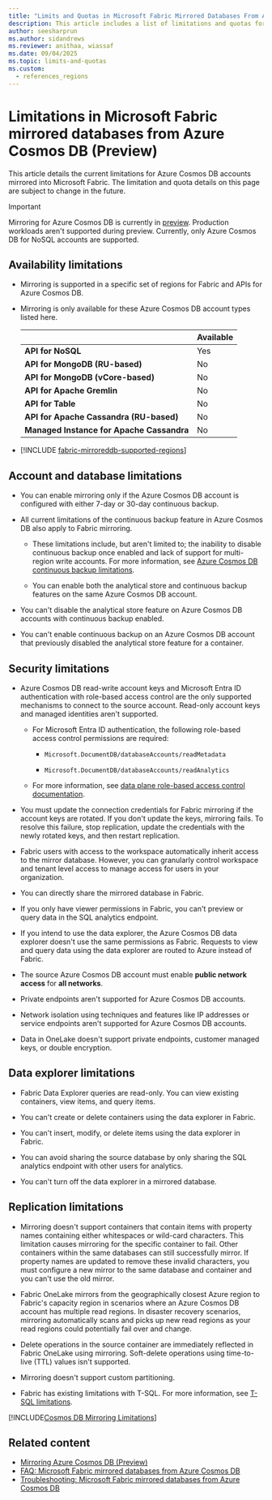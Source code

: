 ```yaml
---
title: "Limits and Quotas in Microsoft Fabric Mirrored Databases From Azure Cosmos DB (Preview)"
description: This article includes a list of limitations and quotas for Microsoft Fabric mirrored databases from Azure Cosmos DB.
author: seesharprun
ms.author: sidandrews
ms.reviewer: anithaa, wiassaf
ms.date: 09/04/2025
ms.topic: limits-and-quotas
ms.custom:
  - references_regions
---
```


# Limitations in Microsoft Fabric mirrored databases from Azure Cosmos DB (Preview)

This article details the current limitations for Azure Cosmos DB accounts mirrored into Microsoft Fabric. The limitation and quota details on this page are subject to change in the future.

> [!IMPORTANT]
> Mirroring for Azure Cosmos DB is currently in [preview](../fundamentals/preview.md). Production workloads aren't supported during preview. Currently, only Azure Cosmos DB for NoSQL accounts are supported.

## Availability limitations

- Mirroring is supported in a specific set of regions for Fabric and APIs for Azure Cosmos DB.

- Mirroring is only available for these Azure Cosmos DB account types listed here.

  | | Available |
  | --- | --- |
  | **API for NoSQL** | Yes |
  | **API for MongoDB (RU-based)** | No |
  | **API for MongoDB (vCore-based)** | No |
  | **API for Apache Gremlin** | No |
  | **API for Table** | No |
  | **API for Apache Cassandra (RU-based)** | No |
  | **Managed Instance for Apache Cassandra** | No |

- [!INCLUDE [fabric-mirroreddb-supported-regions](../mirroring/includes/fabric-mirroreddb-supported-regions.md)]

## Account and database limitations

- You can enable mirroring only if the Azure Cosmos DB account is configured with either 7-day or 30-day continuous backup.

- All current limitations of the continuous backup feature in Azure Cosmos DB also apply to Fabric mirroring.

  - These limitations include, but aren't limited to; the inability to disable continuous backup once enabled and lack of support for multi-region write accounts. For more information, see [Azure Cosmos DB continuous backup limitations](/azure/cosmos-db/continuous-backup-restore-introduction#current-limitations).

  - You can enable both the analytical store and continuous backup features on the same Azure Cosmos DB account.

- You can't disable the analytical store feature on Azure Cosmos DB accounts with continuous backup enabled.

- You can't enable continuous backup on an Azure Cosmos DB account that previously disabled the analytical store feature for a container.

## Security limitations

- Azure Cosmos DB read-write account keys and Microsoft Entra ID authentication with role-based access control are the only supported mechanisms to connect to the source account. Read-only account keys and managed identities aren't supported.

  - For Microsoft Entra ID authentication, the following role-based access control permissions are required:

    - `Microsoft.DocumentDB/databaseAccounts/readMetadata`

    - `Microsoft.DocumentDB/databaseAccounts/readAnalytics`  

  - For more information, see [data plane role-based access control documentation](/azure/cosmos-db/nosql/how-to-grant-data-plane-access).

- You must update the connection credentials for Fabric mirroring if the account keys are rotated. If you don't update the keys, mirroring fails. To resolve this failure, stop replication, update the credentials with the newly rotated keys, and then restart replication.

- Fabric users with access to the workspace automatically inherit access to the mirror database. However, you can granularly control workspace and tenant level access to manage access for users in your organization.

- You can directly share the mirrored database in Fabric.

- If you only have viewer permissions in Fabric, you can't preview or query data in the SQL analytics endpoint.

- If you intend to use the data explorer, the Azure Cosmos DB data explorer doesn't use the same permissions as Fabric. Requests to view and query data using the data explorer are routed to Azure instead of Fabric.

- The source Azure Cosmos DB account must enable **public network access** for **all networks**.

- Private endpoints aren't supported for Azure Cosmos DB accounts.

- Network isolation using techniques and features like IP addresses or service endpoints aren't supported for Azure Cosmos DB accounts.

- Data in OneLake doesn't support private endpoints, customer managed keys, or double encryption.

## Data explorer limitations

- Fabric Data Explorer queries are read-only. You can view existing containers, view items, and query items.

- You can't create or delete containers using the data explorer in Fabric.

- You can't insert, modify, or delete items using the data explorer in Fabric.

- You can avoid sharing the source database by only sharing the SQL analytics endpoint with other users for analytics.

- You can't turn off the data explorer in a mirrored database.

## Replication limitations

- Mirroring doesn't support containers that contain items with property names containing either whitespaces or wild-card characters. This limitation causes mirroring for the specific container to fail. Other containers within the same databases can still successfully mirror. If property names are updated to remove these invalid characters, you must configure a new mirror to the same database and container and you can't use the old mirror.

- Fabric OneLake mirrors from the geographically closest Azure region to Fabric's capacity region in scenarios where an Azure Cosmos DB account has multiple read regions. In disaster recovery scenarios, mirroring automatically scans and picks up new read regions as your read regions could potentially fail over and change.

- Delete operations in the source container are immediately reflected in Fabric OneLake using mirroring. Soft-delete operations using time-to-live (TTL) values isn't supported.

- Mirroring doesn't support custom partitioning.

- Fabric has existing limitations with T-SQL. For more information, see [T-SQL limitations](../data-warehouse/tsql-surface-area.md#limitations).

[!INCLUDE[Cosmos DB Mirroring Limitations](includes/cosmos-db-mirroring-limitations.md)]

## Related content

- [Mirroring Azure Cosmos DB (Preview)](../mirroring/azure-cosmos-db.md)
- [FAQ: Microsoft Fabric mirrored databases from Azure Cosmos DB](../mirroring/azure-cosmos-db-faq.yml)
- [Troubleshooting: Microsoft Fabric mirrored databases from Azure Cosmos DB](../mirroring/azure-cosmos-db-troubleshooting.yml)

